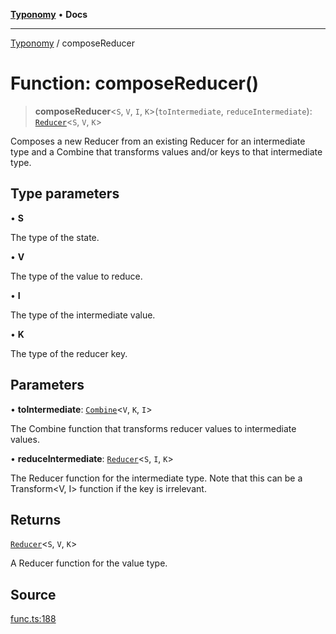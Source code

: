 [**Typonomy**](../README.md) • **Docs**

***

[Typonomy](../globals.md) / composeReducer

# Function: composeReducer()

> **composeReducer**\<`S`, `V`, `I`, `K`\>(`toIntermediate`, `reduceIntermediate`): [`Reducer`](../type-aliases/Reducer.md)\<`S`, `V`, `K`\>

Composes a new Reducer from an existing Reducer for an intermediate type
and a Combine that transforms values and/or keys to that intermediate type.

## Type parameters

• **S**

The type of the state.

• **V**

The type of the value to reduce.

• **I**

The type of the intermediate value.

• **K**

The type of the reducer key.

## Parameters

• **toIntermediate**: [`Combine`](../type-aliases/Combine.md)\<`V`, `K`, `I`\>

The Combine function that transforms reducer values to intermediate values.

• **reduceIntermediate**: [`Reducer`](../type-aliases/Reducer.md)\<`S`, `I`, `K`\>

The Reducer function for the intermediate type.
 Note that this can be a Transform<V, I> function if the key <K> is irrelevant.

## Returns

[`Reducer`](../type-aliases/Reducer.md)\<`S`, `V`, `K`\>

A Reducer function for the value type.

## Source

[func.ts:188](https://github.com/softcraft-development/typonomy/blob/14556f6ce24da12ae1545e4a4295c60ae5e18fe4/src/func.ts#L188)
